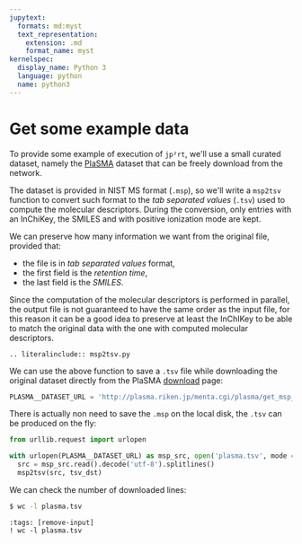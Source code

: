 ```yaml
---
jupytext:
  formats: md:myst
  text_representation:
    extension: .md
    format_name: myst
kernelspec:
  display_name: Python 3
  language: python
  name: python3
---
```


# Get some example data

To provide some example of execution of `jp²rt`, we'll use a small curated
dataset, namely the [PlaSMA](http://plasma.riken.jp/) dataset that can be freely
download from the network.

The dataset is provided in NIST MS format (`.msp`), so we'll write a `msp2tsv`
function to convert such format to the *tab separated values* (`.tsv`) used to
compute the molecular descriptors. During the conversion, only entries with an
InChiKey, the SMILES and with positive ionization mode are kept.

We can preserve how many information we want from the original file, provided
that:

* the file is in *tab separated values* format,
* the first field is the *retention time*,
* the last field is the *SMILES*.

Since the computation of the molecular descriptors is performed in parallel, the
output file is not guaranteed to have the same order as the input file, for this
reason it can be a good idea to preserve at least the InChIKey to be able to
match the original data with the one with computed molecular descriptors.

```{eval-rst} 
.. literalinclude:: msp2tsv.py
```

We can use the above function to save a `.tsv` file while downloading the
original dataset directly from the PlaSMA
[download](http://plasma.riken.jp/menta.cgi/plasma/plant_chemical_diversity_download)
page: 

```python 
PLASMA__DATASET_URL = 'http://plasma.riken.jp/menta.cgi/plasma/get_msp_all'
```

There is actually non need to save the `.msp` on the local disk, the `.tsv` can
be produced on the fly:

```python
from urllib.request import urlopen

with urlopen(PLASMA__DATASET_URL) as msp_src, open('plasma.tsv', mode = 'w') as tsv_dst:
  src = msp_src.read().decode('utf-8').splitlines()
  msp2tsv(src, tsv_dst)
```

We can check the number of downloaded lines:

```bash
$ wc -l plasma.tsv
```

```{code-cell} ipython3
:tags: [remove-input]
! wc -l plasma.tsv
```